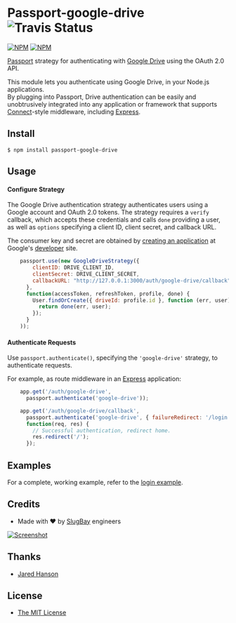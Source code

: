 # Passport-google-drive ![Travis Status](https://travis-ci.org/slugbay/passport-google-drive.png)

[![NPM](https://nodei.co/npm/passport-google-drive.png?downloads=true)](https://nodei.co/npm/passport-google-drive/) [![NPM](https://nodei.co/npm-dl/passport-google-drive.png?months=5&height=2)](https://nodei.co/npm/passport-google-drive/)

[Passport](https://github.com/jaredhanson/passport) strategy for authenticating
with [Google Drive](https://drive.google.com/) using the OAuth 2.0 API.

This module lets you authenticate using Google Drive, in your Node.js applications.  
By plugging into Passport, Drive
authentication can be easily and unobtrusively integrated into any application or
framework that supports [Connect](http://www.senchalabs.org/connect/)-style
middleware, including [Express](http://expressjs.com/).

## Install

    $ npm install passport-google-drive

## Usage

#### Configure Strategy

The Google Drive authentication strategy authenticates users using a Google
account and OAuth 2.0 tokens.  The strategy requires a `verify` callback, which
accepts these credentials and calls `done` providing a user, as well as
`options` specifying a client ID, client secret, and callback URL.

The consumer key and secret are obtained by [creating an application](https://console.developers.google.com) at
Google's [developer](https://developers.google.com) site.

```js
    passport.use(new GoogleDriveStrategy({
        clientID: DRIVE_CLIENT_ID,
        clientSecret: DRIVE_CLIENT_SECRET,
        callbackURL: "http://127.0.0.1:3000/auth/google-drive/callback"
      },
      function(accessToken, refreshToken, profile, done) {
        User.findOrCreate({ driveId: profile.id }, function (err, user) {
          return done(err, user);
        });
      }
    ));
```

#### Authenticate Requests

Use `passport.authenticate()`, specifying the `'google-drive'` strategy, to
authenticate requests.

For example, as route middleware in an [Express](http://expressjs.com/)
application:

```js
    app.get('/auth/google-drive',
      passport.authenticate('google-drive'));

    app.get('/auth/google-drive/callback', 
      passport.authenticate('google-drive', { failureRedirect: '/login' }),
      function(req, res) {
        // Successful authentication, redirect home.
        res.redirect('/');
      });
```

## Examples

For a complete, working example, refer to the [login example](https://github.com/slugbay/passport-google-drive/tree/master/example/login).

## Credits

  - Made with ♥ by [SlugBay](https://www.slugbay.com) engineers
    
  [![Screenshot](http://challengepost-s3-challengepost.netdna-ssl.com/photos/production/software_photos/000/332/858/datas/gallery.jpg)](https://www.slugbay.com)

## Thanks

  - [Jared Hanson](http://github.com/jaredhanson)

## License

  - [The MIT License](http://opensource.org/licenses/MIT)


